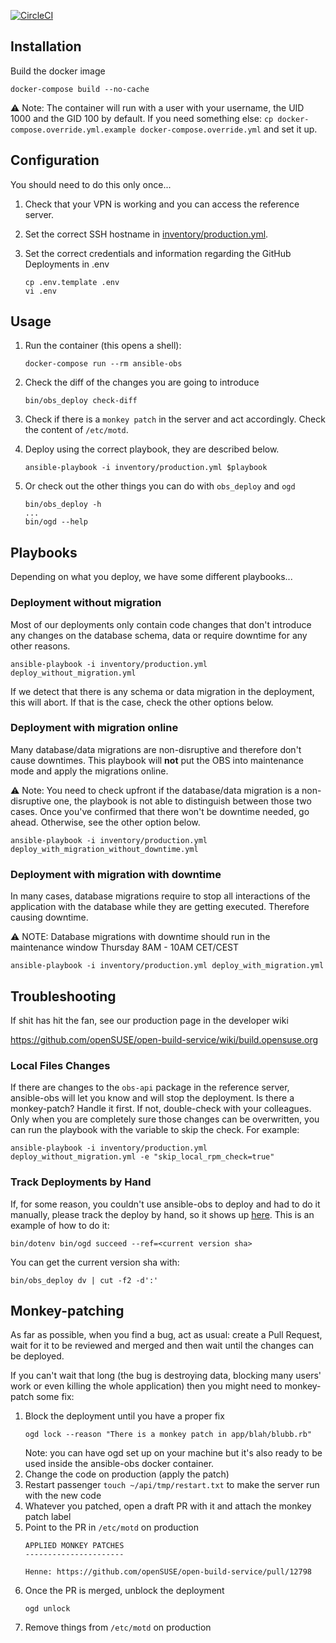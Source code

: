 [![CircleCI](https://circleci.com/gh/openSUSE/ansible-obs.svg?style=svg)](https://circleci.com/gh/openSUSE/ansible-obs)

## Installation

Build the docker image

```shell
docker-compose build --no-cache
```

⚠️ Note: The container will run with a user with your username, the UID 1000 and the GID 100 by default.
If you need something else: `cp docker-compose.override.yml.example docker-compose.override.yml` and set it up.

## Configuration

You should need to do this only once...

1. Check that your VPN is working and you can access the reference server.
1. Set the correct SSH hostname in [inventory/production.yml](https://github.com/openSUSE/ansible-obs/blob/master/inventory/production.yml).
1. Set the correct credentials and information regarding the GitHub Deployments in .env

    ```shell
    cp .env.template .env
    vi .env
    ```

## Usage

1. Run the container (this opens a shell):

    ```shell
    docker-compose run --rm ansible-obs
    ```

1. Check the diff of the changes you are going to introduce

    ```shell
    bin/obs_deploy check-diff
    ```

1. Check if there is a `monkey patch` in the server and act accordingly. Check the content of `/etc/motd`.
1. Deploy using the correct playbook, they are described below.

    ```shell
    ansible-playbook -i inventory/production.yml $playbook
    ```

1. Or check out the other things you can do with `obs_deploy` and `ogd`

    ```shell
    bin/obs_deploy -h
    ...
    bin/ogd --help
    ```

## Playbooks

Depending on what you deploy, we have some different playbooks...

### Deployment without migration

Most of our deployments only contain code changes that don't introduce any changes on the database schema, data or require downtime for any other reasons.

```shell
ansible-playbook -i inventory/production.yml deploy_without_migration.yml
```

If we detect that there is any schema or data migration in the deployment, this will abort. If that is the case, check the other options below.

### Deployment with migration online

Many database/data migrations are non-disruptive and therefore don't cause downtimes. This playbook will **not** put
the OBS into maintenance mode and apply the migrations online.

⚠️ Note: You need to check upfront if the database/data migration is a non-disruptive one, the playbook is not able to distinguish between those two cases. Once you've confirmed that there won't be downtime needed, go ahead. Otherwise, see the other option below.

```
ansible-playbook -i inventory/production.yml deploy_with_migration_without_downtime.yml
```

### Deployment with migration with downtime

In many cases, database migrations require to stop all interactions of the application with the database while they are getting executed. Therefore causing downtime.

⚠️ NOTE: Database migrations with downtime should run in the maintenance window Thursday 8AM - 10AM CET/CEST

```
ansible-playbook -i inventory/production.yml deploy_with_migration.yml
```

## Troubleshooting

If shit has hit the fan, see our production page in the developer wiki

https://github.com/openSUSE/open-build-service/wiki/build.opensuse.org

### Local Files Changes

If there are changes to the `obs-api` package in the reference server, ansible-obs will let you know and will stop the deployment.
Is there a monkey-patch? Handle it first. If not, double-check with your colleagues.
Only when you are completely sure those changes can be overwritten,
you can run the playbook with the variable to skip the check. For example:

```shell
ansible-playbook -i inventory/production.yml deploy_without_migration.yml -e "skip_local_rpm_check=true"
```

### Track Deployments by Hand

If, for some reason, you couldn't use ansible-obs to deploy and had to do it manually, please track the deploy by hand, so it shows up [here](https://github.com/openSUSE/open-build-service/deployments/production). This is an example of how to do it:

```shell
bin/dotenv bin/ogd succeed --ref=<current version sha>
```
	
You can get the current version sha with:

```shell
bin/obs_deploy dv | cut -f2 -d':'
```

## Monkey-patching

As far as possible, when you find a bug, act as usual: create a Pull Request, wait for it to be reviewed and merged and then wait until the changes can be deployed.

If you can't wait that long (the bug is destroying data, blocking many users' work or even killing the whole application) then you might need to monkey-patch some fix:

1. Block the deployment until you have a proper fix
    ```shell
    ogd lock --reason "There is a monkey patch in app/blah/blubb.rb"
    ```
    Note: you can have ogd set up on your machine but it's also ready to be used inside the ansible-obs docker container.
1. Change the code on production (apply the patch)
1. Restart passenger `touch ~/api/tmp/restart.txt` to make the server run with the new code
1. Whatever you patched, open a draft PR with it and attach the monkey patch label
1. Point to the PR in `/etc/motd` on production
    ```shell
    APPLIED MONKEY PATCHES
    ----------------------

    Henne: https://github.com/openSUSE/open-build-service/pull/12798
    ```
1. Once the PR is merged, unblock the deployment
    ```shell
    ogd unlock
    ```
1. Remove things from `/etc/motd` on production

